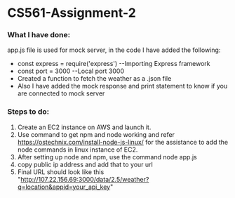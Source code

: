 # CS561-Assignment-2

### What I have done:
app.js file is used for mock server, in the code I have added the following:
  - const express = require('express') --Importing Express framework 
  - const port = 3000 --Local port 3000
  - Created a function to fetch the weather as a .json file 
  - Also I have added the mock response and print statement to know if you are connected to mock server

### Steps to do:
1. Create an EC2 instance on AWS and launch it.
2. Use command to get npm and node working and refer https://ostechnix.com/install-node-js-linux/ for the assistance to add the node commands in linux instance of EC2.
3. After setting up node and npm, use the command node app.js
4. copy public ip address and add that to your url
5. Final URL should look like this "http://107.22.156.69:3000/data/2.5/weather?q=location&appid=your_api_key"
